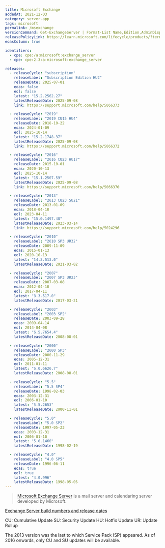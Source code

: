 ```yaml
---
title: Microsoft Exchange
addedAt: 2021-12-03
category: server-app
tags: microsoft
permalink: /msexchange
versionCommand: Get-ExchangeServer | Format-List Name,Edition,AdminDisplayVersion
releasePolicyLink: https://learn.microsoft.com/lifecycle/products/?terms=Exchange%20Server
eoasColumn: true

identifiers:
  - cpe: cpe:/a:microsoft:exchange_server
  - cpe: cpe:2.3:a:microsoft:exchange_server

releases:
  - releaseCycle: "subscription"
    releaseLabel: "Subscription Edition HU2"
    releaseDate: 2025-07-01
    eoas: false
    eol: false
    latest: "15.2.2562.27"
    latestReleaseDate: 2025-09-08
    link: https://support.microsoft.com/help/5066373

  - releaseCycle: "2019"
    releaseLabel: "2019 CU15 HU4"
    releaseDate: 2018-10-22
    eoas: 2024-01-09
    eol: 2025-10-14
    latest: "15.2.1748.37"
    latestReleaseDate: 2025-09-08
    link: https://support.microsoft.com/help/5066372

  - releaseCycle: "2016"
    releaseLabel: "2016 CU23 HU17"
    releaseDate: 2015-10-01
    eoas: 2020-10-13
    eol: 2025-10-14
    latest: "15.1.2507.59"
    latestReleaseDate: 2025-09-08
    link: https://support.microsoft.com/help/5066370

  - releaseCycle: "2013"
    releaseLabel: "2013 CU23 SU21"
    releaseDate: 2013-01-09
    eoas: 2018-04-10
    eol: 2023-04-11
    latest: "15.0.1497.48"
    latestReleaseDate: 2023-03-14
    link: https://support.microsoft.com/help/5024296

  - releaseCycle: "2010"
    releaseLabel: "2010 SP3 UR32"
    releaseDate: 2009-11-09
    eoas: 2015-01-13
    eol: 2020-10-13
    latest: "14.3.513.0"
    latestReleaseDate: 2021-03-02

  - releaseCycle: "2007"
    releaseLabel: "2007 SP3 UR23"
    releaseDate: 2007-03-08
    eoas: 2012-04-10
    eol: 2017-04-11
    latest: "8.3.517.0"
    latestReleaseDate: 2017-03-21

  - releaseCycle: "2003"
    releaseLabel: "2003 SP2"
    releaseDate: 2003-09-28
    eoas: 2009-04-14
    eol: 2014-04-08
    latest: "6.5.7654.4"
    latestReleaseDate: 2008-08-01

  - releaseCycle: "2000"
    releaseLabel: "2000 SP3"
    releaseDate: 2000-11-29
    eoas: 2005-12-31
    eol: 2011-01-11
    latest: "6.0.6620.7"
    latestReleaseDate: 2008-08-01

  - releaseCycle: "5.5"
    releaseLabel: "5.5 SP4"
    releaseDate: 1998-02-03
    eoas: 2003-12-31
    eol: 2006-01-10
    latest: "5.5.2653"
    latestReleaseDate: 2000-11-01

  - releaseCycle: "5.0"
    releaseLabel: "5.0 SP2"
    releaseDate: 1997-05-23
    eoas: 2003-12-31
    eol: 2006-01-10
    latest: "5.0.1460"
    latestReleaseDate: 1998-02-19

  - releaseCycle: "4.0"
    releaseLabel: "4.0 SP5"
    releaseDate: 1996-06-11
    eoas: true
    eol: true
    latest: "4.0.996"
    latestReleaseDate: 1998-05-05
---
```


> [Microsoft Exchange Server](https://en.wikipedia.org/wiki/Microsoft_Exchange_Server) is a mail
> server and calendaring server developed by Microsoft.

[Exchange Server build numbers and release dates](https://learn.microsoft.com/exchange/new-features/build-numbers-and-release-dates)

CU: Cumulative Update
SU: Security Update
HU: Hotfix Update
UR: Update Rollup

The 2013 version was the last to which Service Pack (SP) appeared. As of 2016 onwards, only CU and
SU updates will be available.
